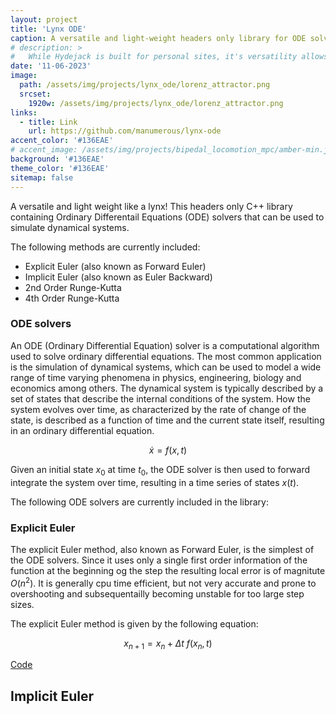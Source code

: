 ```yaml
---
layout: project
title: 'Lynx ODE'
caption: A versatile and light-weight headers only library for ODE solvers in C++
# description: >
#   While Hydejack is built for personal sites, it's versatility allows it to be used a product page as well.
date: '11-06-2023'
image: 
  path: /assets/img/projects/lynx_ode/lorenz_attractor.png
  srcset: 
    1920w: /assets/img/projects/lynx_ode/lorenz_attractor.png
links:
  - title: Link
    url: https://github.com/manumerous/lynx-ode
accent_color: '#136EAE'
# accent_image: /assets/img/projects/bipedal_locomotion_mpc/amber-min.jpg
background: '#136EAE'
theme_color: '#136EAE'
sitemap: false
---
```


A versatile and light weight like a lynx! This headers only C++ library containing Ordinary Differentail Equations (ODE) solvers that can be used to simulate dynamical systems.

The following methods are currently included:

- Explicit Euler (also known as Forward Euler)
- Implicit Euler (also known as Euler Backward)
- 2nd Order Runge-Kutta
- 4th Order Runge-Kutta

### ODE solvers

An ODE (Ordinary Differential Equation) solver is a computational algorithm used to solve ordinary differential equations. The most common application is the simulation of dynamical systems, which can be used to model a wide range of time varying phenomena in physics, engineering, biology and economics among others. The dynamical system is typically described by a set of states that describe the internal conditions of the system. How the system evolves over time, as characterized by the rate of change of the state, is described as a function of time and the current state itself, resulting in an ordinary differential equation.

$$ \dot{x} = f(x, t) $$

Given an initial state $x_0$ at time $t_0$, the ODE solver is then used to forward integrate the system over time, resulting in a time series of states $x(t)$.

The following ODE solvers are currently included in the library:

### Explicit Euler

The explicit Euler method, also known as Forward Euler, is the simplest of the ODE solvers. Since it uses only a single first order information of the function at the beginning og the step the resulting local error is of magnitute $O(n^2)$. It is generally cpu time efficient, but not very accurate and prone to overshooting and subsequentailly becoming unstable for too large step sizes. 

The explicit Euler method is given by the following equation:

$$ x_{n+1} = x_n + \Delta t \ f(x_n, t) $$


<a href="https://github.com/manumerous/lynx-ode" class="btn btn-sm btn-primary mt1" target="_blank">
        Code
</a>

## Implicit Euler

